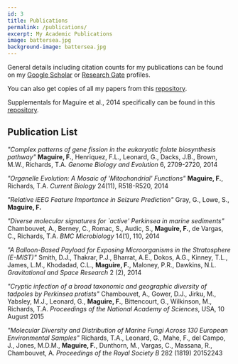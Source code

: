 ```yaml
---
id: 3
title: Publications
permalink: /publications/
excerpt: My Academic Publications
image: battersea.jpg
background-image: battersea.jpg
---
```


General details including citation counts for my publications can be found on my [Google Scholar](http://scholar.google.co.uk/citations?user=rHFCtWwAAAAJ) or [Research Gate](http://www.researchgate.net/profile/Finlay_Maguire) profiles.

You can also get copies of all my papers from this [repository](https://github.com/fmaguire/publications).

Supplementals for Maguire et al., 2014 specifically can be found in this [repository](https://github.com/fmaguire/Maguire_et_al_2014_supplementals).

## Publication List

*"Complex patterns of gene fission in the eukaryotic folate biosynthesis pathway"*
**Maguire, F.**, Henriquez, F.L., Leonard, G., Dacks, J.B., Brown, M.W.,  Richards, T.A. *Genome Biology and Evolution* 6, 2709-2720, 2014


*"Organelle Evolution: A Mosaic of 'Mitochondrial' Functions"* 
**Maguire, F.**, Richards, T.A. *Current Biology* 24(11), R518-R520, 2014


*"Relative iEEG Feature Importance in Seizure Prediction"*
Gray, G., Lowe, S., **Maguire, F.**

*"Diverse molecular signatures for `active' Perkinsea in marine sediments"*
Chambouvet, A., Berney, C., Romac, S., Audic, S., **Maguire, F.**, de Vargas, C., Richards, T.A. *BMC Microbiology* 14(1), 110, 2014

*"A Balloon-Based Payload for Exposing Microorganisms in the Stratosphere (E-MIST)"*
Smith, D.J., Thakrar, P.J., Bharrat, A.E., Dokos, A.G., Kinney, T.L., James, L.M., Khodadad, C.L., **Maguire, F.**, Maloney, P.R., Dawkins, N.L. *Gravitational and Space Research* 2 (2), 2014

*"Cryptic infection of a broad taxonomic and geographic diversity of tadpoles by Perkinsea protists"*
Chambouvet, A., Gower, D.J., Jirku, M., Yabsley, M.J., Leonard, G., **Maguire, F.**, Bittencourt, G., Wilkinson, M., Richards, T.A. *Proceedings of the National Academy of Sciences*, USA, 10 August 2015

*"Molecular Diversity and Distribution of Marine Fungi Across 130 European Environmental Samples"*
Richards, T.A., Leonard, G., Mahe, F., del Campo, J., Jones, M.D.M., **Maguire, F.**, Dunthorn, M., Vargas, C., Massana, R., Chambouvet, A. *Proceedings of the Royal Society B* 282 (1819) 20152243


